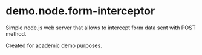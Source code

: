 # demo.node.form-interceptor
Simple node.js web server that allows to intercept form data sent with POST method.

Created for academic demo purposes.
